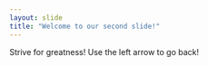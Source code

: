 ```yaml
---
layout: slide
title: "Welcome to our second slide!"
---
```

Strive for greatness!
Use the left arrow to go back!
